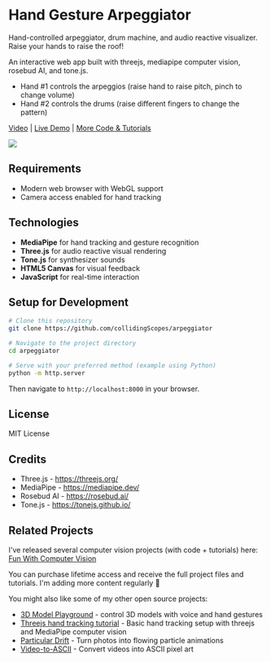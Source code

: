 # Hand Gesture Arpeggiator

Hand-controlled arpeggiator, drum machine, and audio reactive visualizer. Raise your hands to raise the roof!

An interactive web app built with threejs, mediapipe computer vision, rosebud AI, and tone.js.

- Hand #1 controls the arpeggios (raise hand to raise pitch, pinch to change volume)
- Hand #2 controls the drums (raise different fingers to change the pattern)

[Video](https://youtu.be/JepIs-DTBgk?si=4Y-FrQDF6KNy662C) | [Live Demo](https://collidingscopes.github.io/arpeggiator/) | [More Code & Tutorials](https://funwithcomputervision.com/)

<img src="assets/demo.png">

## Requirements

- Modern web browser with WebGL support
- Camera access enabled for hand tracking

## Technologies

- **MediaPipe** for hand tracking and gesture recognition
- **Three.js** for audio reactive visual rendering
- **Tone.js** for synthesizer sounds
- **HTML5 Canvas** for visual feedback
- **JavaScript** for real-time interaction

## Setup for Development

```bash
# Clone this repository
git clone https://github.com/collidingScopes/arpeggiator

# Navigate to the project directory
cd arpeggiator

# Serve with your preferred method (example using Python)
python -m http.server
```

Then navigate to `http://localhost:8000` in your browser.

## License

MIT License

## Credits

- Three.js - https://threejs.org/
- MediaPipe - https://mediapipe.dev/
- Rosebud AI - https://rosebud.ai/
- Tone.js - https://tonejs.github.io/

## Related Projects

I've released several computer vision projects (with code + tutorials) here:
[Fun With Computer Vision](https://www.funwithcomputervision.com/)

You can purchase lifetime access and receive the full project files and tutorials. I'm adding more content regularly 🪬

You might also like some of my other open source projects:

- [3D Model Playground](https://collidingScopes.github.io/3d-model-playground) - control 3D models with voice and hand gestures
- [Threejs hand tracking tutorial](https://collidingScopes.github.io/threejs-handtracking-101) - Basic hand tracking setup with threejs and MediaPipe computer vision
- [Particular Drift](https://collidingScopes.github.io/particular-drift) - Turn photos into flowing particle animations
- [Video-to-ASCII](https://collidingScopes.github.io/ascii) - Convert videos into ASCII pixel art
